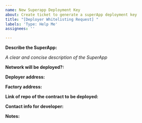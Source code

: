 ```yaml
---
name: New Superapp Deployment Key
about: Create ticket to generate a superApp deployment key
title: "[Deployer Whitelisting Request] "
labels: 'Type: Help Me'
assignees: ''

---
```

**Describe the SuperApp:**

_A clear and concise description of the SuperApp_

**Network will be deployed?:**

**Deployer address:**

**Factory address:**

**Link of repo of the contract to be deployed:**

**Contact info for developer:**

**Notes:**
